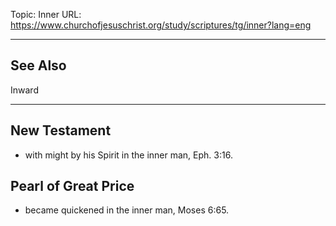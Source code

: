 Topic: Inner
URL: https://www.churchofjesuschrist.org/study/scriptures/tg/inner?lang=eng

---

## See Also

Inward

---

## New Testament

- with might by his Spirit in the inner man, Eph. 3:16.

## Pearl of Great Price

- became quickened in the inner man, Moses 6:65.

